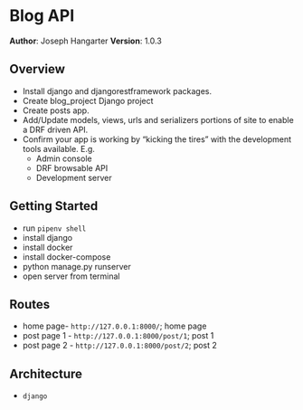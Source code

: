 # Blog API

**Author**: Joseph Hangarter
**Version**: 1.0.3

## Overview
* Install django and djangorestframework packages.
* Create blog_project Django project
* Create posts app.
* Add/Update models, views, urls and serializers portions of site to enable a DRF driven API.
* Confirm your app is working by “kicking the tires” with the development tools available. E.g.
    * Admin console
    * DRF browsable API
    * Development server

## Getting Started
* run `pipenv shell`
* install django
* install docker
* install docker-compose
* python manage.py runserver
* open server from terminal

## Routes
* home page- `http://127.0.0.1:8000/`; home page
* post page 1 - `http://127.0.0.1:8000/post/1`; post 1
* post page 2 - `http://127.0.0.1:8000/post/2`; post 2

## Architecture
* `django`
